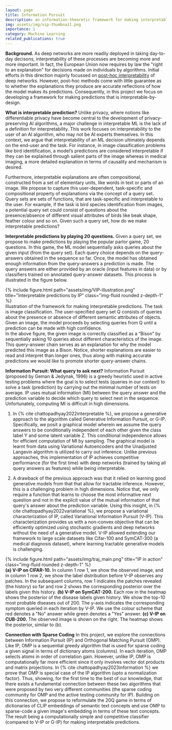 ```yaml
---
layout: page
title: Information Pursuit
description: an information-theoretic framework for making interpretable predictions.
img: assets/img/vip-thumbnail.png
importance: 1
category: Machine Learning
related_publications: true
---
```


**Background.**
As deep networks are more readily deployed in taking day-to-day decisons, interpretability of these processes are becoming more and more important. In fact, the European Union now requires
by law the "right to an explanation" for decisions made on individuals by algorithms. Initial efforts in this direction majorly focussed on <a href=""> post-hoc interpretability</a> of deep networks. However, post-hoc methods come with little guarantee as to whether the explanations they produce are accurate reflections of how the model makes its predictions. Consequently, in this project we focus on developing a framework for making predictions that is interpretable-by-design.

**What is interpretable prediction?**
Unlike privacy, where notions like differentiable privacy have become central to the development of privacy-preserving AI algorithms, a major challenge in interpretable ML is the lack of a definition for interpretability. This work focuses on interpretability to the user of an AI algorithm, who may not be AI experts themselves. In this context, we argue that interpretability of an ML decision ultimately depends on the end-user and the task. For instance, in image classification problems like bird identification, a model’s predictions are considered interpretable if they can be explained through salient parts of the image whereas in medical imaging, a more detailed explanation in terms of causality and mechanism is desired. 

Furthermore, interpretable explanations are often compositional, constructed from a
set of elementary units, like words in text or parts of an image. We propose to capture this user-dependent, task-specific and compositional property of explanations via the concept of a query set.
Query sets are sets of functions, that are task-specific and interpretable to the user. For example,
if the task is bird species identification from images, a potential query set could consist of questions
about the presence/absence of different visual attributes of birds like beak shape, feather colour
and so on. Given such a query set, how do we make interpretable predictions? 

**Interpretable predictions by playing 20 questions.**
Given a query set, we propose to make predictions by playing the popular parlor game, 20 questions. In this game, the ML model sequentially asks queries about the given input (from the query set). Each query choice depends on the query-answers obtained in the sequence so far. Once, the model has obtained enough information from the query-answers a prediction is made. The query answers are either provided by an oracle (input features in data) or by classifiers trained on annotated query-answer datasets. This process is illustrated in the figure below.
<div class="row">
    <div class="col-sm mt-3 mt-md-0">
        {% include figure.html path="assets/img/VIP-illustration.png" title="Interpretable predictions by IP" class="img-fluid rounded z-depth-1" %}
    </div>
</div>
<div class="caption">
    Illustration of the framework for making interpretable
    predictions. The task is image classification.
    The user-specified query set Q consists of queries about the
    presence or absence of different semantic attributes of objects.
    Given an image, the model proceeds by selecting
    queries from Q until a prediction can be made with high
    confidence.
</div>
In the above figure, the given image is correctly classified as a “Bison” by sequentially
asking 10 queries about different characteristics of the image. This query-answer chain serves as
an explanation for why the model predicted this image as a Bison. Notice, shorter explanations
are easier to read and interpret than longer ones, thus along with making accurate predictions we
would like to promote shorter query-answer chains. 

**Information Pursuit: What query to ask next?**
Information Pursuit (proposed by Geman & Jedynak, 1996) is a greedy heuristic used in active testing problems where the goal is to select tests (queries in our context) to solve a task (prediction)
by carrying out the minimal number of tests on average. IP uses mutual information (MI) between the query answer and the prediction variable to decide which query to select next in the sequence. Unfortunately, computing MI is difficult in high dimensions. 

1. In {% cite chattopadhyay2022interpretable %}, we propose a generative approach to the algorithm called Generative Information Pursuit, or G-IP. Specifically, we posit a graphical model wherein we assume the query answers to be conditionally independent of each other given the class label Y and some latent variable Z. This conditional independence allows for efficient computation of MI by sampling. The graphical model is learnt from data using Variational Autoencoders and the Unadjusted Langevin algorithm is utilized to carry out inference. Unlike previous approaches, this implementation of IP achieves competitive performance (for the first time) with deep networks (trained by taking all query answers as features) while being interpretable.

2. A drawback of the previous approach was that it relied on learning good generative models from that that allow for tractable inference. However, this is a challenging problem in high dimensions. Notice that, we only require a function that learns to choose the most informative next question and not in the explicit value of the mutual information of that query's answer about the prediction variable. Using this insight, in {% cite chattopadhyay2022variational %}, we propose a variational characterization of IP, called Variational Information Pursuit (V-IP). This characterization provides us with a non-convex objective that can be efficiently optimized using stochastic gradients and deep networks without the need of a generative model. V-IP allowed extending our framework to large scale datasets like Cifar-100 and SymCAT-300 (a medical diagnosis dataset), where learning tractable generative models is challenging. 

<div class="row">
    <div class="col-sm mt-3 mt-md-0">
        {% include figure.html path="assets/img/traj_main.png" title="IP in action" class="img-fluid rounded z-depth-1" %}
    </div>
</div>
<div class="caption">
    <b>(a) V-IP on CIFAR-10.</b> In column 1 row 1, we show the observed image, and in column 1 row 2, we show the label distribution before V-IP observes any patches. In the subsequent columns, row 1 indicates the patches revealed (the history) so far and row 2 shows the corresponding posterior over the labels given this history. <b>(b) V-IP on SymCAT-200.</b> Each row in the heatmap shows the posterior of the disease labels given history. We show the top-10 most probable diseases out of 200. The y-axis indicates the corresponding symptom queried in each iteration by V-IP. We use the colour scheme that red denotes a "No" answer while green denotes a "Yes" answer. <b>(c) V-IP on CUB-200.</b>  The observed image is shown on the right. The heatmap shows the posterior, similar to (b).
</div>

**Connection with Sparse Coding**
In this project, we explore the connections between Information Pursuit (IP) and Orthogonal Matching Pursuit (OMP). Like IP, OMP is a sequential greedy algorithm that is used for sparse coding a given signal in terms of dictionary atoms (columns). In each iteration, OMP selects atoms in order of correlation gain. However, unlike IP, OMP is computationally far more efficient since it only involves vector dot products and matrix projections. In {% cite chattopadhyay2023information %} we prove that OMP is special case of the IP algorithm (upto a normalization factor). Thus, showing, for the first time to the best of our knowledge, that there exists a fundamental connection between these two algorithms that were proposed by two very different communities (the sparse coding community for OMP and the active testing community for IP). Building on this connection, we propose to reformulate the 20Q game in terms of dictionaries of CLIP embeddings of semantic text concepts and use OMP to sparse-code a given image's embedding in terms of these text concepts. The result being a computationally simple and competitive classifier (compared to V-IP or G-IP) for making interpretable predictions.
